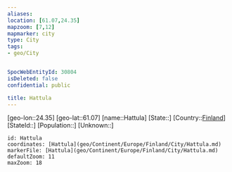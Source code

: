 ```yaml
---
aliases: 
location: [61.07,24.35]
mapzoom: [7,12] 
mapmarker: city 
type: City
tags:
- geo/City


SpocWebEntityId: 30804
isDeleted: false
confidential: public

title: Hattula
---
```

[geo-lon::24.35]
[geo-lat::61.07]
[name::Hattula]
[State::]
[Country::[Finland](geo/Continent/Europe/Finland.md)]
[StateId::]
[Population::]
[Unknown::]


```leaflet
id: Hattula
coordinates: [Hattula](geo/Continent/Europe/Finland/City/Hattula.md)
markerFile: [Hattula](geo/Continent/Europe/Finland/City/Hattula.md)
defaultZoom: 11 
maxZoom: 18
```


